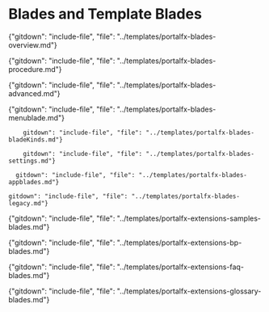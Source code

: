 
# Blades and Template Blades

{"gitdown": "include-file", "file": "../templates/portalfx-blades-overview.md"}
   
 {"gitdown": "include-file", "file": "../templates/portalfx-blades-procedure.md"}

 {"gitdown": "include-file", "file": "../templates/portalfx-blades-advanced.md"}
 
 {"gitdown": "include-file", "file": "../templates/portalfx-blades-menublade.md"}
 
        gitdown": "include-file", "file": "../templates/portalfx-blades-bladeKinds.md"}

        gitdown": "include-file", "file": "../templates/portalfx-blades-settings.md"}

      gitdown": "include-file", "file": "../templates/portalfx-blades-appblades.md"}

    gitdown": "include-file", "file": "../templates/portalfx-blades-legacy.md"}

  {"gitdown": "include-file", "file": "../templates/portalfx-extensions-samples-blades.md"}

 {"gitdown": "include-file", "file": "../templates/portalfx-extensions-bp-blades.md"}

 {"gitdown": "include-file", "file": "../templates/portalfx-extensions-faq-blades.md"}

 {"gitdown": "include-file", "file": "../templates/portalfx-extensions-glossary-blades.md"}
